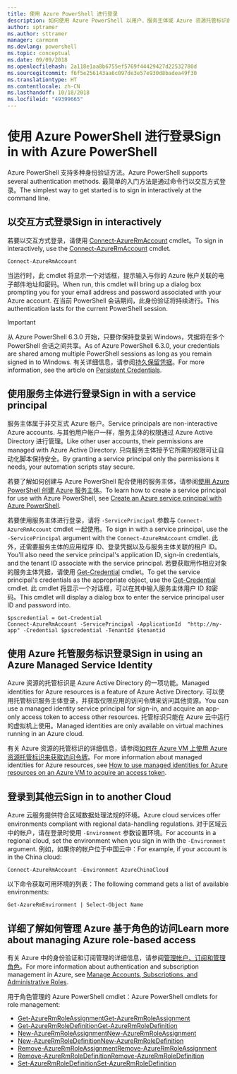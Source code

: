 ```yaml
---
title: 使用 Azure PowerShell 进行登录
description: 如何使用 Azure PowerShell 以用户、服务主体或 Azure 资源托管标识的形式登录。
author: sptramer
ms.author: sttramer
manager: carmonm
ms.devlang: powershell
ms.topic: conceptual
ms.date: 09/09/2018
ms.openlocfilehash: 2a118e1aa8b6755ef5769f44429427d22532780d
ms.sourcegitcommit: f6f5e256143aa6c097de3e57e930d8badea49f30
ms.translationtype: HT
ms.contentlocale: zh-CN
ms.lasthandoff: 10/18/2018
ms.locfileid: "49399665"
---
```

# <a name="sign-in-with-azure-powershell"></a><span data-ttu-id="c5ca9-103">使用 Azure PowerShell 进行登录</span><span class="sxs-lookup"><span data-stu-id="c5ca9-103">Sign in with Azure PowerShell</span></span>

<span data-ttu-id="c5ca9-104">Azure PowerShell 支持多种身份验证方法。</span><span class="sxs-lookup"><span data-stu-id="c5ca9-104">Azure PowerShell supports several authentication methods.</span></span> <span data-ttu-id="c5ca9-105">最简单的入门方法是通过命令行以交互方式登录。</span><span class="sxs-lookup"><span data-stu-id="c5ca9-105">The simplest way to get started is to sign in interactively at the command line.</span></span>

## <a name="sign-in-interactively"></a><span data-ttu-id="c5ca9-106">以交互方式登录</span><span class="sxs-lookup"><span data-stu-id="c5ca9-106">Sign in interactively</span></span>

<span data-ttu-id="c5ca9-107">若要以交互方式登录，请使用 [Connect-AzureRmAccount](/powershell/module/azurerm.profile/connect-azurermaccount) cmdlet。</span><span class="sxs-lookup"><span data-stu-id="c5ca9-107">To sign in interactively, use the [Connect-AzureRmAccount](/powershell/module/azurerm.profile/connect-azurermaccount) cmdlet.</span></span>

```azurepowershell
Connect-AzureRmAccount
```

<span data-ttu-id="c5ca9-108">当运行时，此 cmdlet 将显示一个对话框，提示输入与你的 Azure 帐户关联的电子邮件地址和密码。</span><span class="sxs-lookup"><span data-stu-id="c5ca9-108">When run, this cmdlet will bring up a dialog box prompting you for your email address and password associated with your Azure account.</span></span> <span data-ttu-id="c5ca9-109">在当前 PowerShell 会话期间，此身份验证将持续进行。</span><span class="sxs-lookup"><span data-stu-id="c5ca9-109">This authentication lasts for the current PowerShell session.</span></span>

> [!IMPORTANT]
> <span data-ttu-id="c5ca9-110">从 Azure PowerShell 6.3.0 开始，只要你保持登录到 Windows，凭据将在多个 PowerShell 会话之间共享。</span><span class="sxs-lookup"><span data-stu-id="c5ca9-110">As of Azure PowerShell 6.3.0, your credentials are shared among multiple PowerShell sessions as long as you remain signed in to Windows.</span></span> <span data-ttu-id="c5ca9-111">有关详细信息，请参阅[持久保留凭据](context-persistence.md)。</span><span class="sxs-lookup"><span data-stu-id="c5ca9-111">For more information, see the article on [Persistent Credentials](context-persistence.md).</span></span>

## <a name="sign-in-with-a-service-principal"></a><span data-ttu-id="c5ca9-112">使用服务主体进行登录</span><span class="sxs-lookup"><span data-stu-id="c5ca9-112">Sign in with a service principal</span></span>

<span data-ttu-id="c5ca9-113">服务主体属于非交互式 Azure 帐户。</span><span class="sxs-lookup"><span data-stu-id="c5ca9-113">Service principals are non-interactive Azure accounts.</span></span> <span data-ttu-id="c5ca9-114">与其他用户帐户一样，服务主体的权限通过 Azure Active Directory 进行管理。</span><span class="sxs-lookup"><span data-stu-id="c5ca9-114">Like other user accounts, their permissions are managed with Azure Active Directory.</span></span> <span data-ttu-id="c5ca9-115">只向服务主体授予它所需的权限可让自动化脚本保持安全。</span><span class="sxs-lookup"><span data-stu-id="c5ca9-115">By granting a service principal only the permissions it needs, your automation scripts stay secure.</span></span>

<span data-ttu-id="c5ca9-116">若要了解如何创建与 Azure PowerShell 配合使用的服务主体，请参阅[使用 Azure PowerShell 创建 Azure 服务主体](create-azure-service-principal-azureps.md)。</span><span class="sxs-lookup"><span data-stu-id="c5ca9-116">To learn how to create a service principal for use with Azure PowerShell, see [Create an Azure service principal with Azure PowerShell](create-azure-service-principal-azureps.md).</span></span>

<span data-ttu-id="c5ca9-117">若要使用服务主体进行登录，请将 `-ServicePrincipal` 参数与 `Connect-AzureRmAccount` cmdlet 一起使用。</span><span class="sxs-lookup"><span data-stu-id="c5ca9-117">To sign in with a service principal, use the `-ServicePrincipal` argument with the `Connect-AzureRmAccount` cmdlet.</span></span> <span data-ttu-id="c5ca9-118">此外，还需要服务主体的应用程序 ID、登录凭据以及与服务主体关联的租户 ID。</span><span class="sxs-lookup"><span data-stu-id="c5ca9-118">You'll also need the service principal's application ID, sign-in credentials, and the tenant ID associate with the service principal.</span></span> <span data-ttu-id="c5ca9-119">若要获取用作相应对象的服务主体凭据，请使用 [Get-Credential](/powershell/module/microsoft.powershell.security/get-credential) cmdlet。</span><span class="sxs-lookup"><span data-stu-id="c5ca9-119">To get the service principal's credentials as the appropriate object, use the [Get-Credential](/powershell/module/microsoft.powershell.security/get-credential) cmdlet.</span></span> <span data-ttu-id="c5ca9-120">此 cmdlet 将显示一个对话框，可以在其中输入服务主体用户 ID 和密码。</span><span class="sxs-lookup"><span data-stu-id="c5ca9-120">This cmdlet will display a dialog box to enter the service principal user ID and password into.</span></span>

```azurepowershell-interactive
$pscredential = Get-Credential
Connect-AzureRmAccount -ServicePrincipal -ApplicationId  "http://my-app" -Credential $pscredential -TenantId $tenantid
```

## <a name="sign-in-using-an-azure-managed-service-identity"></a><span data-ttu-id="c5ca9-121">使用 Azure 托管服务标识登录</span><span class="sxs-lookup"><span data-stu-id="c5ca9-121">Sign in using an Azure Managed Service Identity</span></span>

<span data-ttu-id="c5ca9-122">Azure 资源的托管标识是 Azure Active Directory 的一项功能。</span><span class="sxs-lookup"><span data-stu-id="c5ca9-122">Managed identities for Azure resources is a feature of Azure Active Directory.</span></span> <span data-ttu-id="c5ca9-123">可以使用托管标识服务主体登录，并获取仅限应用的访问令牌来访问其他资源。</span><span class="sxs-lookup"><span data-stu-id="c5ca9-123">You can use a managed identity service principal for sign-in, and acquire an app-only access token to access other resources.</span></span> <span data-ttu-id="c5ca9-124">托管标识只能在 Azure 云中运行的虚拟机上使用。</span><span class="sxs-lookup"><span data-stu-id="c5ca9-124">Managed identities are only available on virtual machines running in an Azure cloud.</span></span>

<span data-ttu-id="c5ca9-125">有关 Azure 资源的托管标识的详细信息，请参阅[如何在 Azure VM 上使用 Azure 资源托管标识来获取访问令牌](/azure/active-directory/managed-identities-azure-resources/how-to-use-vm-token)。</span><span class="sxs-lookup"><span data-stu-id="c5ca9-125">For more information about managed identities for Azure resources, see [How to use managed identities for Azure resources on an Azure VM to acquire an access token](/azure/active-directory/managed-identities-azure-resources/how-to-use-vm-token).</span></span>

## <a name="sign-in-to-another-cloud"></a><span data-ttu-id="c5ca9-126">登录到其他云</span><span class="sxs-lookup"><span data-stu-id="c5ca9-126">Sign in to another Cloud</span></span>

<span data-ttu-id="c5ca9-127">Azure 云服务提供符合区域数据处理法规的环境。</span><span class="sxs-lookup"><span data-stu-id="c5ca9-127">Azure cloud services offer environments compliant with regional data-handling regulations.</span></span>
<span data-ttu-id="c5ca9-128">对于区域云中的帐户，请在登录时使用 `-Environment` 参数设置环境。</span><span class="sxs-lookup"><span data-stu-id="c5ca9-128">For accounts in a regional cloud, set the environment when you sign in with the `-Environment` argument.</span></span>
<span data-ttu-id="c5ca9-129">例如，如果你的帐户位于中国云中：</span><span class="sxs-lookup"><span data-stu-id="c5ca9-129">For example, if your account is in the China cloud:</span></span>

```azurepowershell-interactive
Connect-AzureRmAccount -Environment AzureChinaCloud
```

<span data-ttu-id="c5ca9-130">以下命令获取可用环境的列表：</span><span class="sxs-lookup"><span data-stu-id="c5ca9-130">The following command gets a list of available environments:</span></span>

```azurepowershell-interactive
Get-AzureRmEnvironment | Select-Object Name
```

## <a name="learn-more-about-managing-azure-role-based-access"></a><span data-ttu-id="c5ca9-131">详细了解如何管理 Azure 基于角色的访问</span><span class="sxs-lookup"><span data-stu-id="c5ca9-131">Learn more about managing Azure role-based access</span></span>

<span data-ttu-id="c5ca9-132">有关 Azure 中的身份验证和订阅管理的详细信息，请参阅[管理帐户、订阅和管理角色](/azure/active-directory/role-based-access-control-configure)。</span><span class="sxs-lookup"><span data-stu-id="c5ca9-132">For more information about authentication and subscription management in Azure, see [Manage Accounts, Subscriptions, and Administrative Roles](/azure/active-directory/role-based-access-control-configure).</span></span>

<span data-ttu-id="c5ca9-133">用于角色管理的 Azure PowerShell cmdlet：</span><span class="sxs-lookup"><span data-stu-id="c5ca9-133">Azure PowerShell cmdlets for role management:</span></span>

* [<span data-ttu-id="c5ca9-134">Get-AzureRmRoleAssignment</span><span class="sxs-lookup"><span data-stu-id="c5ca9-134">Get-AzureRmRoleAssignment</span></span>](/powershell/module/AzureRM.Resources/Get-AzureRmRoleAssignment)
* [<span data-ttu-id="c5ca9-135">Get-AzureRmRoleDefinition</span><span class="sxs-lookup"><span data-stu-id="c5ca9-135">Get-AzureRmRoleDefinition</span></span>](/powershell/module/AzureRM.Resources/Get-AzureRmRoleDefinition)
* [<span data-ttu-id="c5ca9-136">New-AzureRmRoleAssignment</span><span class="sxs-lookup"><span data-stu-id="c5ca9-136">New-AzureRmRoleAssignment</span></span>](/powershell/module/AzureRM.Resources/New-AzureRmRoleAssignment)
* [<span data-ttu-id="c5ca9-137">New-AzureRmRoleDefinition</span><span class="sxs-lookup"><span data-stu-id="c5ca9-137">New-AzureRmRoleDefinition</span></span>](/powershell/module/AzureRM.Resources/New-AzureRmRoleDefinition)
* [<span data-ttu-id="c5ca9-138">Remove-AzureRmRoleAssignment</span><span class="sxs-lookup"><span data-stu-id="c5ca9-138">Remove-AzureRmRoleAssignment</span></span>](/powershell/module/AzureRM.Resources/Remove-AzureRmRoleAssignment)
* [<span data-ttu-id="c5ca9-139">Remove-AzureRmRoleDefinition</span><span class="sxs-lookup"><span data-stu-id="c5ca9-139">Remove-AzureRmRoleDefinition</span></span>](/powershell/module/AzureRM.Resources/Remove-AzureRmRoleDefinition)
* [<span data-ttu-id="c5ca9-140">Set-AzureRmRoleDefinition</span><span class="sxs-lookup"><span data-stu-id="c5ca9-140">Set-AzureRmRoleDefinition</span></span>](/powershell/module/AzureRM.Resources/Set-AzureRmRoleDefinition)
